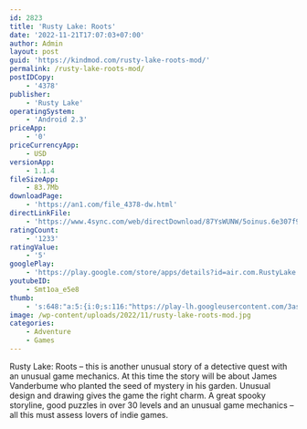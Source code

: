 ```yaml
---
id: 2823
title: 'Rusty Lake: Roots'
date: '2022-11-21T17:07:03+07:00'
author: Admin
layout: post
guid: 'https://kindmod.com/rusty-lake-roots-mod/'
permalink: /rusty-lake-roots-mod/
postIDCopy:
    - '4378'
publisher:
    - 'Rusty Lake'
operatingSystem:
    - 'Android 2.3'
priceApp:
    - '0'
priceCurrencyApp:
    - USD
versionApp:
    - 1.1.4
fileSizeApp:
    - 83.7Mb
downloadPage:
    - 'https://an1.com/file_4378-dw.html'
directLinkFile:
    - 'https://www.4sync.com/web/directDownload/87YsWUNW/5oinus.6e307f9cb78773c31a839a0a26463f11'
ratingCount:
    - '1233'
ratingValue:
    - '5'
googlePlay:
    - 'https://play.google.com/store/apps/details?id=air.com.RustyLake.RustyLakeRoots'
youtubeID:
    - Smt1oa_e5e8
thumb:
    - 's:648:"a:5:{i:0;s:116:"https://play-lh.googleusercontent.com/3asijw_McRgltF_Iu3D9P7mThSSoO5wzPF-h4MOYFk6GEsaOwc9nE1VXMPECFwQpwkS_=w526-h296";i:1;s:114:"https://play-lh.googleusercontent.com/y5_Uyklh1n1QQaf5dZeu_jbZx2zwuRiR0_PpVU6Y472Hx40JpEIs_nrs6AOSjm1qRw=w526-h296";i:2;s:115:"https://play-lh.googleusercontent.com/7ruxzI2eVnlJWgvo0arRhbO4gxtk9IX5bRGoOBnHL5TqUjmP3iB7nDs-es3qFj50blA=w526-h296";i:3;s:116:"https://play-lh.googleusercontent.com/QH7XAIYO7ttR6TYoZzIH7tEBPdZOdgm7MiJHZRBhpACLn8CgWjnfRqkqHCljbushJ519=w526-h296";i:4;s:116:"https://play-lh.googleusercontent.com/AJoSZF0Gm6Uxj1Lk9oXeT7wdSJgYRdDhWVpN-B45UeB76Xh8eU2Sne2iKt2Yip2_dx50=w526-h296";}";'
image: /wp-content/uploads/2022/11/rusty-lake-roots-mod.jpg
categories:
    - Adventure
    - Games
---
```


Rusty Lake: Roots – this is another unusual story of a detective quest with an unusual game mechanics. At this time the story will be about James Vanderbume who planted the seed of mystery in his garden. Unusual design and drawing gives the game the right charm. A great spooky storyline, good puzzles in over 30 levels and an unusual game mechanics – all this must assess lovers of indie games.